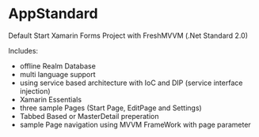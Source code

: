 # AppStandard
Default Start Xamarin Forms Project with FreshMVVM (.Net Standard 2.0)

Includes:

- offline Realm Database
- multi language support
- using service based architecture with IoC and DIP (service interface injection)
- Xamarin Essentials
- three sample Pages (Start Page, EditPage and Settings)
- Tabbed Based or MasterDetail preperation
- sample Page navigation using MVVM FrameWork with page parameter

